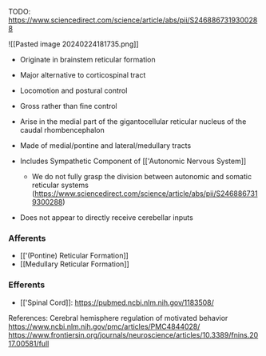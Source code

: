 TODO: https://www.sciencedirect.com/science/article/abs/pii/S2468867319300288

![[Pasted image 20240224181735.png]]

- Originate in brainstem reticular formation
- Major alternative to corticospinal tract
- Locomotion and postural control
- Gross rather than fine control
- Arise in the medial part of the gigantocellular reticular nucleus of the caudal rhombencephalon

- Made of medial/pontine and lateral/medullary tracts
- Includes Sympathetic Component of [['Autonomic Nervous System]]
	- We do not fully grasp the division between autonomic and somatic reticular systems (https://www.sciencedirect.com/science/article/abs/pii/S2468867319300288)
- Does not appear to directly receive cerebellar inputs

### Afferents
- [['(Pontine) Reticular Formation]]
- [[Medullary Reticular Formation]]
### Efferents
- [['Spinal Cord]]: https://pubmed.ncbi.nlm.nih.gov/1183508/

References: 
Cerebral hemisphere regulation of motivated behavior
https://www.ncbi.nlm.nih.gov/pmc/articles/PMC4844028/
https://www.frontiersin.org/journals/neuroscience/articles/10.3389/fnins.2017.00581/full